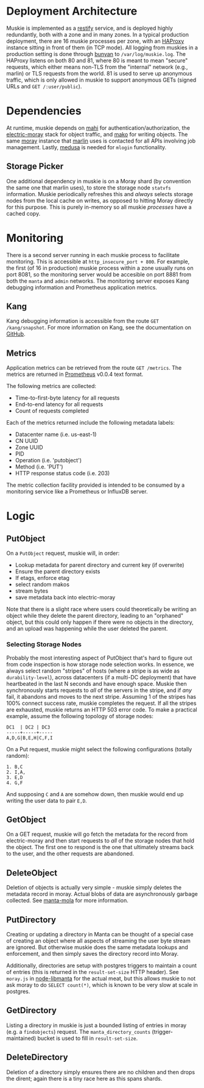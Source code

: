 <!--
    This Source Code Form is subject to the terms of the Mozilla Public
    License, v. 2.0. If a copy of the MPL was not distributed with this
    file, You can obtain one at http://mozilla.org/MPL/2.0/.
-->

<!--
    Copyright (c) 2017, Joyent, Inc.
-->


# Deployment Architecture

Muskie is implemented as a [restify](https://github.com/restify/node-restify)
service, and is deployed highly redundantly, both with a zone and in many
zones.  In a typical production deployment, there are 16 muskie processes
per zone, with an [HAProxy](http://www.haproxy.org/) instance sitting in
front of them (in TCP mode).  All logging from muskies in a production
setting is done through [bunyan](https://github.com/trentm/node-bunyan) to
`/var/log/muskie.log`.  The HAProxy listens on both 80 and 81, where 80 is
meant to mean "secure" requests, which either means non-TLS from the "internal"
network (e.g., marlin) or TLS requests from the world.  81 is used to serve
up anonymous traffic, which is only allowed in muskie to support anonymous GETs
(signed URLs and `GET /:user/public`).

# Dependencies

At runtime, muskie depends on [mahi](https://github.com/joyent/mahi) for
authentication/authorization, the
[electric-moray](https://github.com/joyent/electric-moray) stack for
object traffic, and [mako](https://github.com/joyent/mako) for writing objects.
The same [moray](https://github.com/joyent/moray) instance that
[marlin](https://github.com/joyent/manta-marlin) uses is contacted for all APIs
involving job management.  Lastly,
[medusa](https://github.com/joyent/manta-medusa) is needed for `mlogin`
functionality.

## Storage Picker

One additional dependency in muskie is on a Moray shard (by convention the same
one that marlin uses), to store the storage node `statvfs` information.  Muskie
periodically refreshes this and *always* selects storage nodes from the local
cache on writes, as opposed to hitting Moray directly for this purpose.  This is
purely in-memory so all muskie *processes* have a cached copy.

# Monitoring

There is a second server running in each muskie process to
facilitate monitoring.  This is accessible at `http_insecure_port + 800`.  For
example, the first (of 16 in production) muskie process within a zone usually
runs on port 8081, so the monitoring server would be accesible on port 8881 from
both the `manta` and `admin` networks.  The monitoring server exposes
Kang debugging information and Prometheus application metrics.

## Kang

Kang debugging information is accessible from the route `GET /kang/snapshot`.
For more information on Kang, see the documentation on
[GitHub](https://github.com/davepacheco/kang/blob/master/README.md).

## Metrics

Application metrics can be retrieved from the route `GET /metrics`.  The metrics
are returned in [Prometheus](https://prometheus.io/) v0.0.4 text format.

The following metrics are collected:

- Time-to-first-byte latency for all requests
- End-to-end latency for all requests
- Count of requests completed

Each of the metrics returned include the following metadata labels:

- Datacenter name (i.e. us-east-1)
- CN UUID
- Zone UUID
- PID
- Operation (i.e. 'putobject')
- Method (i.e. 'PUT')
- HTTP response status code (i.e. 203)

The metric collection facility provided is intended to be consumed by a
monitoring service like a Prometheus or InfluxDB server.

# Logic

## PutObject

On a `PutObject` request, muskie will, in order:

- Lookup metadata for parent directory and current key (if overwrite)
- Ensure the parent directory exists
- If etags, enforce etag
- select random makos
- stream bytes
- save metadata back into electric-moray

Note that there is a slight race where users could theoretically be writing an
object while they delete the parent directory, leading to an "orphaned" object,
but this could only happen if there were no objects in the directory, and an
upload was happening while the user deleted the parent.

### Selecting Storage Nodes

Probably the most interesting aspect of PutObject that's hard to figure out from
code inspection is how storage node selection works.  In essence, we always
select random "stripes" of hosts (where a stripe is as wide as
`durability-level`), across datacenters (if a multi-DC deployment) that have
heartbeated in the last N seconds and have enough space.  Muskie then
synchronously starts requests to *all* of the servers in the stripe, and if
*any* fail, it abandons and moves to the next stripe.  Assuming 1 of the stripes
has 100% connect success rate, muskie completes the request. If all the stripes
are exhausted, muskie returns an HTTP 503 error code.  To make a practical
example, assume the following topology of storage nodes:

```
DC1  | DC2 | DC3
-----+-----+-----
A,D,G|B,E,H|C,F,I
```

On a Put request, muskie might select the following configurations (totally
random):

```
1. B,C
2. I,A,
3. E,D
4. G,F
```

And supposing `C` and `A` are somehow down, then muskie would end up writing the
user data to pair `E,D`.

## GetObject

On a GET request, muskie will go fetch the metadata for the record from
electric-moray and then start requests to *all* of the storage nodes that hold
the object.  The first one to respond is the one that ultimately streams back to
the user, and the other requests are abandoned.

## DeleteObject

Deletion of objects is actually very simple - muskie simply deletes the metadata
record in moray.  Actual blobs of data are asynchronously garbage collected.
See [manta-mola](https://github.com/joyent/manta-mola) for more information.

## PutDirectory

Creating or updating a directory in Manta can be thought of a special case of
creating an object where all aspects of streaming the user byte stream are
ignored. But otherwise muskie does the same metadata lookups and enforcement,
and then simply saves the directory record into Moray.

Additionally, directories are setup with postgres triggers to maintain a count
of entries (this is returned in the `result-set-size` HTTP header).  See
`moray.js` in [node-libmanta](https://github.com/joyent/node-libmanta) for the
actual meat, but this allows muskie to not ask moray to do `SELECT count(*)`,
which is known to be very slow at scale in postgres.

## GetDirectory

Listing a directory in muskie is just a bounded listing of entries in moray
(e.g. a `findobjects`) request.  The `manta_directory_counts`
(trigger-maintained) bucket is used to fill in `result-set-size`.

## DeleteDirectory

Deletion of a directory simply ensures there are no children and then drops the
dirent; again there is a tiny race here as this spans shards.
